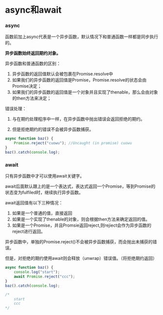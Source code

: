 # async和await

### async

函数前加上async代表是一个异步函数，默认情况下和普通函数一样都是同步执行的。

**异步函数始终返回期约对象。**

异步函数和普通函数的区别：

1. 异步函数的返回值默认会被包裹在Promise.resolve中
2. 如果我们的异步函数的返回值是Promise，Promise.resolve的状态会由Promise决定；
3. 如果我们的异步函数的返回值是一个对象并且实现了thenable，那么会由对象的then方法来决定；

错误处理：

1. 与在期约处理程序中一样，在异步函数中抛出错误会返回拒绝的期约。 

2. 但是拒绝期约的错误不会被异步函数捕获。

```js
async function baz() {
    Promise.reject("cuowu"); //Uncaught (in promise) cuowu
}
baz().catch(console.log);
```

### await

只有异步函数中才可以使用await关键字。

await后面默认跟上的是一个表达式，表达式返回一个Promise，等到Promise的状态变为fulfiled时，继续执行异步函数。

await返回值有以下三种情况：

1. 如果是一个普通的值，直接返回
2. 如果是一个实现了thenable的对象，则会根据then方法来确定返回的值。
3. 如果是一个Promise，并且Promsie返回reject,则rejiect会作为异步函数的reject进行返回。



异步函数中，单独的Promise.reject()不会被异步函数捕获，而会抛出未捕获的错误。

但是，对拒绝的期约使用await则会释放（unwrap）错误值。（将拒绝期约返回）

```js
async function baz() {
    console.log("start");
    await Promise.reject("ccc");
}
baz().catch(console.log);

/*
	start
	ccc
*/
```

   
